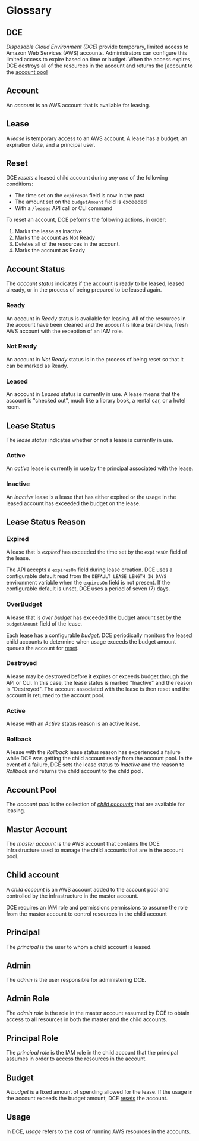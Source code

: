 # Glossary

## DCE

_Disposable Cloud Environment (DCE)_ provide temporary, limited access to Amazon Web 
Services (AWS) accounts. Administrators can configure this limited access to expire based on time or budget. When the access expires, DCE destroys all of the resources in the account and returns the [account to the [account pool](#account-pool)

## Account
An _account_ is an AWS account that is available for leasing.

## Lease
A _lease_ is temporary access to an AWS account. A lease has a budget,
an expiration date, and a principal user.

## Reset

DCE _resets_ a leased child account during _any one_ of the following conditions:

* The time set on the `expiresOn` field is now in the past
* The amount set on the `budgetAmount` field is exceeded
* With a `/leases` API call or CLI command

To reset an account, DCE peforms the following actions, in order:

1. Marks the lease as Inactive
1. Marks the account as Not Ready
1. Deletes all of the resources in the account.
1. Marks the account as Ready


## Account Status
The _account status_ indicates if the account is ready to be leased, leased
already, or in the process of being prepared to be leased again.

### Ready
An account in _Ready_ status is available for leasing. All of the resources
in the account have been cleaned and the account is like a brand-new, fresh
AWS account with the exception of an IAM role.

### Not Ready
An account in _Not Ready_ status is in the process of being reset
so that it can be marked as Ready. 

### Leased
An account in _Leased_ status is currently in use. A lease means
that the account is "checked out", much like a library book, a rental car, 
or a hotel room. 

## Lease Status

The _lease status_ indicates whether or not a lease is currently in use.

### Active
An _active_ lease is currently in use by the [principal](#principal) associated 
with the lease.

### Inactive
An _inactive_ lease is a lease that has either expired or the usage in the 
leased account has exceeded the budget on the lease.

## Lease Status Reason

### Expired

A lease that is _expired_ has exceeded the time set by the `expiresOn` field
of the lease. 

The API accepts a `expiresOn` field during lease creation.
DCE uses a configurable default read from the `DEFAULT_LEASE_LENGTH_IN_DAYS` environment variable when the `expiresOn` field is not present. If 
the configurable default is unset, DCE uses a period of seven (7) days.

### OverBudget

A lease that is _over budget_ has exceeded the budget amount set
by the `budgetAmount` field of the lease.

Each lease has a configurable _[budget](#budget)_. DCE periodically
monitors the leased child accounts to determine when usage exceeds 
the budget amount queues the account for [reset](#reset).

### Destroyed

A lease may be destroyed before it expires or exceeds budget through 
the API or CLI. In this case, the lease status is marked "Inactive" and the 
reason is "Destroyed". The account associated with the lease is then
reset and the account is returned to the account pool.

### Active

A lease with an _Active_ status reason is an active lease.

### Rollback

A lease with the _Rollback_ lease status reason has experienced a failure
while DCE was getting the child account ready from the account pool. In the
event of a failure, DCE sets the lease status to _Inactive_ and the reason 
to _Rollback_ and returns the child account to the child pool.

## Account Pool

The _account pool_ is the collection of _[child accounts](#child-accounts)_ that
are available for leasing.

## Master Account

The _master account_ is the AWS account that contains the DCE infrastructure
used to manage the child accounts that are in the account pool. 

## Child account

A _child account_ is an AWS account added to the account pool and 
controlled by the infrastructure in the master account. 

DCE requires an IAM role and permissions permissions to assume the role from 
the master account to control resources in the child account

## Principal

The _principal_ is the user to whom a child account is leased.

## Admin

The _admin_ is the user responsible for administering DCE.

## Admin Role

The _admin role_ is the role in the master account assumed by DCE to obtain
access to all resources in both the master and the child accounts.

## Principal Role

The _principal role_ is the IAM role in the child account that the 
principal assumes in order to access the resources in the account.

## Budget

A _budget_ is a fixed amount of spending allowed for the lease. 
If the usage in the account exceeds the budget amount, DCE [resets](#reset) the 
account. 

## Usage

In DCE, _usage_ refers to the cost of running AWS resources in the accounts. 
